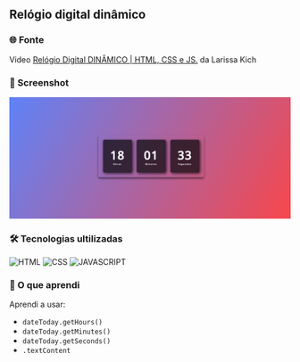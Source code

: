 ## Relógio digital dinâmico
### 🌐 Fonte
Video [Relógio Digital DINÂMICO | HTML, CSS e JS.](https://youtu.be/GK0ok3ZCXwM?si=wLNx2f86HPHasgU6) da Larissa Kich
### 📸 Screenshot
![screenshot](screenshot.png)
### 🛠️ Tecnologias ultilizadas
![HTML](https://img.shields.io/badge/HTML5-E34F26?style=for-the-badge&logo=html5&logoColor=white)
![CSS](https://img.shields.io/badge/CSS3-1572B6?style=for-the-badge&logo=css3&logoColor=white)
![JAVASCRIPT](https://img.shields.io/badge/JavaScript-F7DF1E?style=for-the-badge&logo=javascript&logoColor=black)

### 🧠 O que aprendi 
Aprendi a usar:
- ```dateToday.getHours()```
- ```dateToday.getMinutes()```
- ```dateToday.getSeconds()```
- ```.textContent```